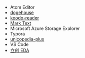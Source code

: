 - Atom Editor
- [dogehouse](https://github.com/benawad/dogehouse)
- [koodo-reader](https://github.com/troyeguo/koodo-reader)
- [Mark Text](https://github.com/marktext/marktext)
- Microsoft Azure Storage Explorer
- Typora
- [unicopedia-plus](https://github.com/tonton-pixel/unicopedia-plus)
- VS Code
- [立创 EDA](https://lceda.cn/page/download)